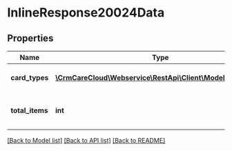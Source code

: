 # InlineResponse20024Data

## Properties
Name | Type | Description | Notes
------------ | ------------- | ------------- | -------------
**card_types** | [**\CrmCareCloud\Webservice\RestApi\Client\Model\CardType[]**](CardType.md) | Collection of all card types. | [optional] 
**total_items** | **int** | The number of all found card types. | [optional] 

[[Back to Model list]](../../README.md#documentation-for-models) [[Back to API list]](../../README.md#documentation-for-api-endpoints) [[Back to README]](../../README.md)

